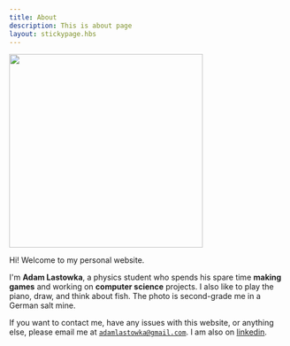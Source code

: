 ```yaml
---
title: About
description: This is about page
layout: stickypage.hbs
---
```


<img src="./../solemstrog.png" width=350px class="inline-left">

Hi! Welcome to my personal website.

I'm **Adam Lastowka**, a physics student who spends his spare time **making games** and working on **computer science** projects. I also like to play the piano, draw, and think about fish. The photo is second-grade me in a German salt mine.

If you want to contact me, have any issues with this website, or anything else, please email me at <code>adamlastowka@gmail.com</code>. I am also on [linkedin](https://www.linkedin.com/in/adam-lastowka/).